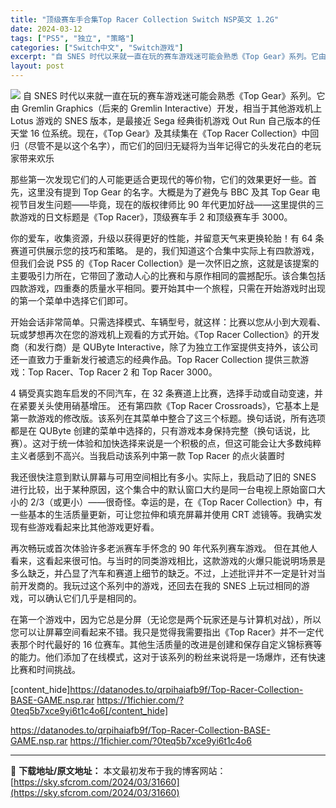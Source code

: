 ```yaml
---
title: "顶级赛车手合集Top Racer Collection Switch NSP英文 1.2G"
date: 2024-03-12
tags: ["PS5", "独立", "策略"]
categories: ["Switch中文", "Switch游戏"]
excerpt: "自 SNES 时代以来就一直在玩的赛车游戏迷可能会熟悉《Top Gear》系列。它由 Gremlin Graphics（后来的 Gremlin Interactive）开发，相当于其他游戏机上 Lotus 游戏的 SNES 版本，是最接近 Sega 经典街机游戏 Out Run 自己版本的任天堂 1&hellip;"
layout: post
---
```


<img class="aligncenter" src="https://sky.sfcrom.com/wp-content/uploads/2024/03/20240329101450-304e4.jpeg" />
自 SNES 时代以来就一直在玩的赛车游戏迷可能会熟悉《Top Gear》系列。它由 Gremlin Graphics（后来的 Gremlin Interactive）开发，相当于其他游戏机上 Lotus 游戏的 SNES 版本，是最接近 Sega 经典街机游戏 Out Run 自己版本的任天堂 16 位系统。现在，《Top Gear》及其续集在《Top Racer Collection》中回归（尽管不是以这个名字），而它们的回归无疑将为当年记得它的头发花白的老玩家带来欢乐

那些第一次发现它们的人可能更适合更现代的等价物，它们的效果更好一些。首先，这里没有提到 Top Gear 的名字。大概是为了避免与 BBC 及其 Top Gear 电视节目发生问题——毕竟，现在的版权律师比 90 年代更加好战——这里提供的三款游戏的日文标题是《Top Racer》，顶级赛车手 2 和顶级赛车手 3000。

你的爱车，收集资源，升级以获得更好的性能，并留意天气来更换轮胎！有 64 条赛道可供展示您的技巧和策略。
是的，我们知道这个合集中实际上有四款游戏，但我们会说 PS5 的《Top Racer Collection》是一次怀旧之旅，这就是该提案的主要吸引力所在，它带回了激动人心的比赛和与原作相同的震撼配乐。该合集包括四款游戏，四重奏的质量水平相同。要开始其中一个旅程，只需在开始游戏时出现的第一个菜单中选择它们即可。

开始会话非常简单。只需选择模式、车辆型号，就这样：比赛以您从小到大观看、玩或梦想再次在您的游戏机上观看的方式开始。《Top Racer Collection》的开发商（和发行商）是 QUByte Interactive，除了为独立工作室提供支持外，该公司还一直致力于重新发行被遗忘的经典作品。Top Racer Collection 提供三款游戏：Top Racer、Top Racer 2 和 Top Racer 3000。

4 辆受真实跑车启发的不同汽车，在 32 条赛道上比赛，选择手动或自动变速，并在紧要关头使用硝基增压。
还有第四款《Top Racer Crossroads》，它基本上是第一款游戏的修改版。该系列在其菜单中整合了这三个标题。换句话说，所有选项都是在 QUByte 创建的菜单中选择的，只有游戏本身保持完整（换句话说，比赛）。这对于统一体验和加快选择来说是一个积极的点，但这可能会让大多数纯粹主义者感到不高兴。当我启动该系列中第一款 Top Racer 的点火装置时

我还很快注意到默认屏幕与可用空间相比有多小。实际上，我启动了旧的 SNES 进行比较，出于某种原因，这个集合中的默认窗口大约是同一台电视上原始窗口大小的 2/3（或更小）——很奇怪。幸运的是，在《Top Racer Collection》中，有一些基本的生活质量更新，可让您拉伸和填充屏幕并使用 CRT 滤镜等。我确实发现有些游戏看起来比其他游戏更好看。

再次畅玩或首次体验许多老派赛车手怀念的 90 年代系列赛车游戏。
但在其他人看来，这看起来很可怕。与当时的同类游戏相比，这款游戏的火爆只能说明场景是多么缺乏，并凸显了汽车和赛道上细节的缺乏。不过，上述批评并不一定是针对当前开发商的。我玩过这个系列中的游戏，还回去在我的 SNES 上玩过相同的游戏，可以确认它们几乎是相同的。

在第一个游戏中，因为它总是分屏（无论您是两个玩家还是与计算机对战），所以您可以让屏幕空间看起来不错。我只是觉得我需要指出《Top Racer》并不一定代表那个时代最好的 16 位赛车。其他生活质量的改进是创建和保存自定义锦标赛等的能力。他们添加了在线模式，这对于该系列的粉丝来说将是一场爆炸，还有快速比赛和时间挑战。

[content_hide]https://datanodes.to/qrpihaiafb9f/Top-Racer-Collection-BASE-GAME.nsp.rar
https://1fichier.com/?0teq5b7xce9yi6t1c4o6[/content_hide]
<!--wechatfans start-->
https://datanodes.to/qrpihaiafb9f/Top-Racer-Collection-BASE-GAME.nsp.rar
https://1fichier.com/?0teq5b7xce9yi6t1c4o6<!--wechatfans end-->

---
📖 **下载地址/原文地址：** 本文最初发布于我的博客网站：[https://sky.sfcrom.com/2024/03/31660](https://sky.sfcrom.com/2024/03/31660)
